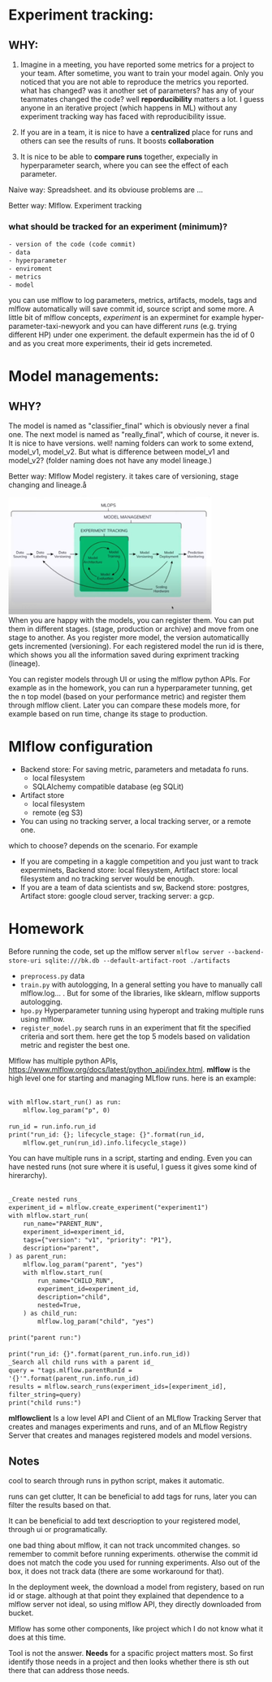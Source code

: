 # Experiment tracking:
## WHY:
 1. Imagine in a meeting, you have reported some metrics for a project to your team. After sometime, you want to train your model again. Only you noticed that you are not able to reproduce the metrics you reported. what has changed? was it another set of parameters? has any of your teammates changed the code? well **reporducibility** matters a lot. I guess anyone in an iterative project (which happens in ML) without any experiment tracking way has faced with reproducibility issue.

 2. If you are in  a team, it is nice to have a **centralized** place for runs and others can  see the results of runs. It boosts **collaboration**

 3. It is nice to be able to **compare runs** together, expecially in hyperparameter search, where you can see the effect of each parameter. 

 Naive way: 
    Spreadsheet. and its obviouse problems are  ...

Better way:
    Mlflow. Experiment tracking
    

### what should be tracked for an experiment (minimum)?
    - version of the code (code commit)
    - data 
    - hyperparameter
    - enviroment
    - metrics
    - model

you can use mlflow to log parameters, metrics, artifacts, models, tags and mlflow automatically will save commit id, source script and some more. 
A little bit of mlflow concepts, _experiment_ is an experminet for example hyper-parameter-taxi-newyork and you can have different _runs_ (e.g.  trying different HP) under one experiment.
the default expermein has the id of 0 and as you creat more experiments, their id gets incremeted.


 # Model managements:
 ## WHY?
The model is named as "classifier_final" which is obviously never a final one. The next model is named as "really_final", which of course, it never is. It is nice to have versions.
well! naming folders can work to some extend, model_v1, model_v2. But what is difference between model_v1 and model_v2? (folder naming does not have any model lineage.)

Better way:
    Mlflow Model registery. it takes care of versioning, stage changing and lineage.å

<img src="images/model_managment.png" width=400/>

</br>
When you are happy with the models, you can register them. You can put them in different stages. (stage, production or archive) and move from one stage to another. As you register more model, the version automaticallly gets incremented (versioning). For each registered model the run id is there, which shows you all the information saved during expriment tracking (lineage). 

You can register models through UI or using the mlflow python APIs. For example as in the homework, you can run a hyperparameter tunning, get the n top model (based on your performance metric) and register them through mlflow client. Later you can compare these models more, for example based on run time, change its stage to production.


# Mlflow configuration
- Backend store: For saving metric, parameters and metadata fo runs.
    - local filesystem
    -  SQLAlchemy compatible database (eg SQLit)
- Artifact store
    - local filesystem
    - remote (eg S3)
- You can using no tracking server, a local tracking server, or a remote one.

which to choose? depends on the scenario. For example 
- If you are competing in a kaggle competition and you just want to track experminets, Backend store: local filesystem, Artifact store: local filesystem and no tracking server would be enough.
- If you are a team of data scientists and sw, Backend store: postgres, Artifact store: google cloud server, tracking server: a gcp.



# Homework
Before running the code, set up the mlflow server `mlflow server --backend-store-uri sqlite:///bk.db --default-artifact-root ./artifacts`

- `preprocess.py` data
- `train.py` with autologging, In a general setting you have to manually call mlflow.log... . But for some of the libraries, like sklearn, mlflow supports autologging. 
- `hpo.py` Hyperparameter tunning using hyperopt and traking multiple runs using mlflow.
- `register_model.py`  search runs in an experiment that fit the specified criteria and sort them. here get the top 5 models based on validation metric and register the best one.



Mlflow has multiple python APIs, https://www.mlflow.org/docs/latest/python_api/index.html.
**mlflow** is the high level one for starting and managing MLflow runs.
here is an example:

```import mlflow

with mlflow.start_run() as run:
    mlflow.log_param("p", 0)

run_id = run.info.run_id
print("run_id: {}; lifecycle_stage: {}".format(run_id,
    mlflow.get_run(run_id).info.lifecycle_stage))
```

You can have multiple runs in a script, starting and ending. Even you can have nested runs (not sure where it is useful, I guess it gives some kind of hirerarchy).
```import mlflow

_Create nested runs_
experiment_id = mlflow.create_experiment("experiment1")
with mlflow.start_run(
    run_name="PARENT_RUN",
    experiment_id=experiment_id,
    tags={"version": "v1", "priority": "P1"},
    description="parent",
) as parent_run:
    mlflow.log_param("parent", "yes")
    with mlflow.start_run(
        run_name="CHILD_RUN",
        experiment_id=experiment_id,
        description="child",
        nested=True,
    ) as child_run:
        mlflow.log_param("child", "yes")

print("parent run:")

print("run_id: {}".format(parent_run.info.run_id))
_Search all child runs with a parent id_
query = "tags.mlflow.parentRunId = '{}'".format(parent_run.info.run_id)
results = mlflow.search_runs(experiment_ids=[experiment_id], filter_string=query)
print("child runs:")
```

**mlflowclient**
Is a low level API and Client of an MLflow Tracking Server that creates and manages experiments and runs, and of an MLflow Registry Server that creates and manages registered models and model versions.

## Notes

cool to search through runs in python script, makes it automatic.

runs can get clutter, It can be beneficial to add tags for runs, later you can filter the results based on that.

It can be beneficial to add text descrioption to your registered model, through ui or programatically.

one bad thing about mlflow, it can not track uncommited changes. so remember to commit before running experiments. otherwise the commit id does not match the code you used for running  experiments. Also out of the box, it does not track data (there are some workaround for that).

In the deployment week, the download a model from registery, based on run id or stage. although at that point they explained that dependence to a mlflow server not ideal, so using mlflow API, they directly downloaded from bucket.

Mlflow has some other components, like project which I do not know what it does at this time.

Tool is not the answer. **Needs** for a spacific project matters most. So first identify those needs in a project and then looks whether there is sth out there that can address those needs.



